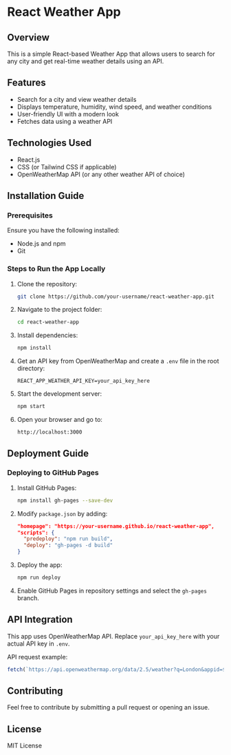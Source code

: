 # React Weather App

## Overview
This is a simple React-based Weather App that allows users to search for any city and get real-time weather details using an API.

## Features
- Search for a city and view weather details
- Displays temperature, humidity, wind speed, and weather conditions
- User-friendly UI with a modern look
- Fetches data using a weather API

## Technologies Used
- React.js
- CSS (or Tailwind CSS if applicable)
- OpenWeatherMap API (or any other weather API of choice)

## Installation Guide
### Prerequisites
Ensure you have the following installed:
- Node.js and npm
- Git

### Steps to Run the App Locally
1. Clone the repository:
   ```bash
   git clone https://github.com/your-username/react-weather-app.git
   ```
2. Navigate to the project folder:
   ```bash
   cd react-weather-app
   ```
3. Install dependencies:
   ```bash
   npm install
   ```
4. Get an API key from OpenWeatherMap and create a `.env` file in the root directory:
   ```
   REACT_APP_WEATHER_API_KEY=your_api_key_here
   ```
5. Start the development server:
   ```bash
   npm start
   ```
6. Open your browser and go to:
   ```
   http://localhost:3000
   ```

## Deployment Guide
### Deploying to GitHub Pages
1. Install GitHub Pages:
   ```bash
   npm install gh-pages --save-dev
   ```
2. Modify `package.json` by adding:
   ```json
   "homepage": "https://your-username.github.io/react-weather-app",
   "scripts": {
     "predeploy": "npm run build",
     "deploy": "gh-pages -d build"
   }
   ```
3. Deploy the app:
   ```bash
   npm run deploy
   ```
4. Enable GitHub Pages in repository settings and select the `gh-pages` branch.

## API Integration
This app uses OpenWeatherMap API. Replace `your_api_key_here` with your actual API key in `.env`.

API request example:
```javascript
fetch(`https://api.openweathermap.org/data/2.5/weather?q=London&appid=${process.env.REACT_APP_WEATHER_API_KEY}`)
```

## Contributing
Feel free to contribute by submitting a pull request or opening an issue.

## License
MIT License

